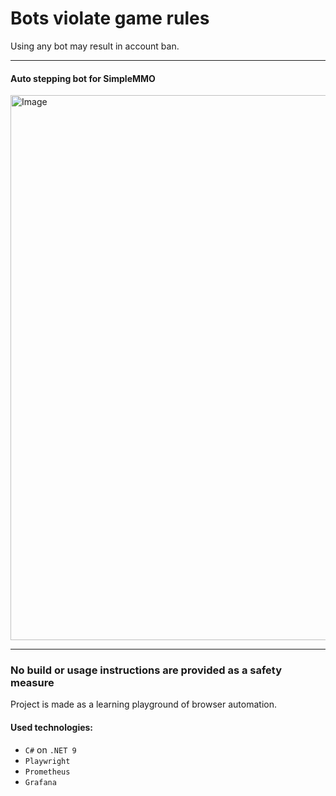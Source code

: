 # Bots violate game rules

Using any bot may result in account ban.

---

#### Auto stepping bot for SimpleMMO
<img width="1919" height="872" alt="Image" src="https://github.com/user-attachments/assets/d15cb912-2bea-4055-bccd-60be21b57e1f" />

---
### No build or usage instructions are provided as a safety measure

Project is made as a learning playground of browser automation.

#### Used technologies:

- `C#` on `.NET 9`
- `Playwright`
- `Prometheus`
- `Grafana`
